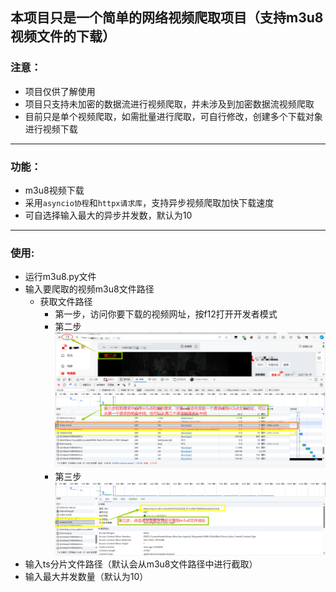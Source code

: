 ## 本项目只是一个简单的网络视频爬取项目（支持m3u8视频文件的下载）

### 注意：

- 项目仅供了解使用
- 项目只支持未加密的数据流进行视频爬取，并未涉及到加密数据流视频爬取
- 目前只是单个视频爬取，如需批量进行爬取，可自行修改，创建多个下载对象进行视频下载

<hr>

### 功能：

- m3u8视频下载
- 采用`asyncio协程`和`httpx请求库`，支持异步视频爬取加快下载速度
- 可自选择输入最大的异步并发数，默认为10

<hr>

### 使用:

- 运行m3u8.py文件
- 输入要爬取的视频m3u8文件路径
  - 获取文件路径
    - 第一步，访问你要下载的视频网址，按f12打开开发者模式
    - 第二步
      ![第二步](/img/second.png)
    - 第三步
      ![第三步](/img/thrid.png)
- 输入ts分片文件路径（默认会从m3u8文件路径中进行截取）
- 输入最大并发数量（默认为10）







